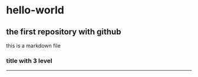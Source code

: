 # hello-world
the first repository with github
---
this is a markdown file  
### title with 3 level ###  
***

